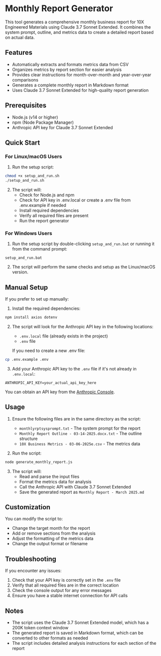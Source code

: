 # Monthly Report Generator

This tool generates a comprehensive monthly business report for 10X Engineered Materials using Claude 3.7 Sonnet Extended. It combines the system prompt, outline, and metrics data to create a detailed report based on actual data.

## Features

- Automatically extracts and formats metrics data from CSV
- Organizes metrics by report section for easier analysis
- Provides clear instructions for month-over-month and year-over-year comparisons
- Generates a complete monthly report in Markdown format
- Uses Claude 3.7 Sonnet Extended for high-quality report generation

## Prerequisites

- Node.js (v14 or higher)
- npm (Node Package Manager)
- Anthropic API key for Claude 3.7 Sonnet Extended

## Quick Start

### For Linux/macOS Users

1. Run the setup script:

```bash
chmod +x setup_and_run.sh
./setup_and_run.sh
```

2. The script will:
   - Check for Node.js and npm
   - Check for API key in .env.local or create a .env file from .env.example if needed
   - Install required dependencies
   - Verify all required files are present
   - Run the report generator

### For Windows Users

1. Run the setup script by double-clicking `setup_and_run.bat` or running it from the command prompt:

```
setup_and_run.bat
```

2. The script will perform the same checks and setup as the Linux/macOS version.

## Manual Setup

If you prefer to set up manually:

1. Install the required dependencies:

```bash
npm install axios dotenv
```

2. The script will look for the Anthropic API key in the following locations:
   - `.env.local` file (already exists in the project)
   - `.env` file

   If you need to create a new .env file:

```bash
cp .env.example .env
```

3. Add your Anthropic API key to the `.env` file if it's not already in `.env.local`:

```
ANTHROPIC_API_KEY=your_actual_api_key_here
```

You can obtain an API key from the [Anthropic Console](https://console.anthropic.com/).

## Usage

1. Ensure the following files are in the same directory as the script:
   - `monthlyrptsysprompt.txt` - The system prompt for the report
   - `Monthly Report Outline - 03-14-2025.docx.txt` - The outline structure
   - `10X Business Metrics - 03-06-2025e.csv` - The metrics data

2. Run the script:

```bash
node generate_monthly_report.js
```

3. The script will:
   - Read and parse the input files
   - Format the metrics data for analysis
   - Call the Anthropic API with Claude 3.7 Sonnet Extended
   - Save the generated report as `Monthly Report - March 2025.md`

## Customization

You can modify the script to:

- Change the target month for the report
- Add or remove sections from the analysis
- Adjust the formatting of the metrics data
- Change the output format or filename

## Troubleshooting

If you encounter any issues:

1. Check that your API key is correctly set in the `.env` file
2. Verify that all required files are in the correct location
3. Check the console output for any error messages
4. Ensure you have a stable internet connection for API calls

## Notes

- The script uses the Claude 3.7 Sonnet Extended model, which has a 200K token context window
- The generated report is saved in Markdown format, which can be converted to other formats as needed
- The script includes detailed analysis instructions for each section of the report
